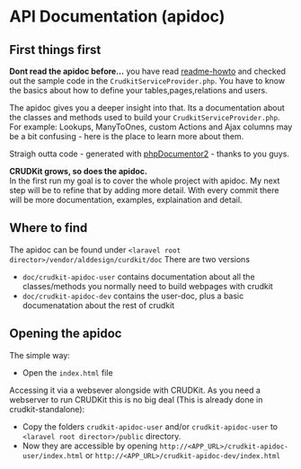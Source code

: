 # API Documentation (apidoc)
## First things first
**Dont read the apidoc before...** you have read [readme-howto](./readme-howto.md) and checked out the sample code in the `CrudkitServiceProvider.php`. You have to know the basics about how to define your tables,pages,relations and users.

The apidoc gives you a deeper insight into that. Its a documentation about the classes and methods used to build your `CrudkitServiceProvider.php`. For example: Lookups, ManyToOnes, custom Actions and Ajax columns may be a bit confusing - here is the place to learn more about them. 

Straigh outta code - generated with [phpDocumentor2](https://phpdoc.org/) - thanks to you guys.

**CRUDKit grows, so does the apidoc.**\
In the first run my goal is to cover the whole project with apidoc. My next step will be to refine that by adding more detail.
With every commit there will be more documentation, examples, explaination and detail.

## Where to find
The apidoc can be found under `<laravel root director>/vendor/alddesign/curdkit/doc`
There are two versions
- `doc/crudkit-apidoc-user` contains documentation about all the classes/methods you normally need to build webpages with crudkit
- `doc/crudkit-apidoc-dev` contains the user-doc, plus a basic documenatation about the rest of crudkit

## Opening the apidoc
The simple way:
* Open the `index.html` file

Accessing it via a websever alongside with CRUDKit. As you need a webserver to run CRUDKit this is no big deal (This is already done in crudkit-standalone):
* Copy the folders `crudkit-apidoc-user` and/or `crudkit-apidoc-user` to `<laravel root director>/public` directory.
* Now they are accessible by opening `http://<APP_URL>/crudkit-apidoc-user/index.html` or `http://<APP_URL>/crudkit-apidoc-dev/index.html`
